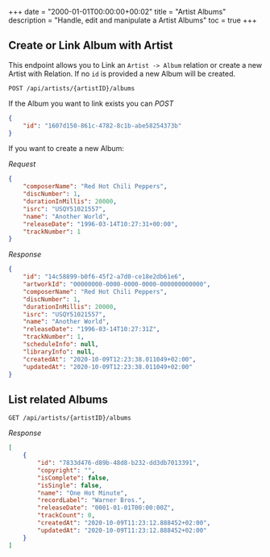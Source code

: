 +++
date = "2000-01-01T00:00:00+00:02"
title = "Artist Albums"
description = "Handle, edit and manipulate a Artist Albums"
toc = true
+++

## Create or Link Album with Artist

This endpoint allows you to Link an `Artist -> Album` relation or create a new Artist with Relation. If no `id` is provided a new Album will be created.

```
POST /api/artists/{artistID}/albums
```

If the Album you want to link exists you can *POST*

```json
{
    "id": "1607d150-861c-4782-8c1b-abe58254373b"
}
```

If you want to create a new Album:

*Request*
```json
{
    "composerName": "Red Hot Chili Peppers",
    "discNumber": 1,
    "durationInMillis": 20000,
    "isrc": "USQY51021557",
    "name": "Another World",
    "releaseDate": "1996-03-14T10:27:31+00:00",
    "trackNumber": 1
}
```

*Response*
```json
{
    "id": "14c58899-b0f6-45f2-a7d0-ce18e2db61e6",
    "artworkId": "00000000-0000-0000-0000-000000000000",
    "composerName": "Red Hot Chili Peppers",
    "discNumber": 1,
    "durationInMillis": 20000,
    "isrc": "USQY51021557",
    "name": "Another World",
    "releaseDate": "1996-03-14T10:27:31Z",
    "trackNumber": 1,
    "scheduleInfo": null,
    "libraryInfo": null,
    "createdAt": "2020-10-09T12:23:38.011049+02:00",
    "updatedAt": "2020-10-09T12:23:38.011049+02:00"
}
```

## List related Albums

```
GET /api/artists/{artistID}/albums
```

*Response*
```json
[
    {
        "id": "7833d476-d89b-48d8-b232-dd3db7013391",
        "copyright": "",
        "isComplete": false,
        "isSingle": false,
        "name": "One Hot Minute",
        "recordLabel": "Warner Bros.",
        "releaseDate": "0001-01-01T00:00:00Z",
        "trackCount": 0,
        "createdAt": "2020-10-09T11:23:12.888452+02:00",
        "updatedAt": "2020-10-09T11:23:12.888452+02:00"
    }
]
```